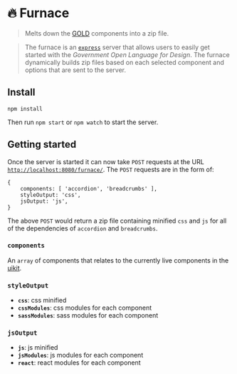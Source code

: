 # :fire: Furnace

> Melts down the [GOLD](https://github.com/govau/designsystem) components into a zip file.

> The furnace is an [`express`](https://expressjs.com/) server that allows users to easily get started with the _Government Open Language for Design_. The furnace dynamically builds zip files based on each selected component and options that are sent to the server.


## Install

```shell
npm install
```
Then run `npm start` or `npm watch` to start the server.


## Getting started
Once the server is started it can now take `POST` requests at the URL [`http://localhost:8080/furnace/`](http://localhost:8080/furnace/). The `POST` requests are in the form of:

```
{
	components: [ 'accordion', 'breadcrumbs' ],
	styleOutput: 'css',
	jsOutput: 'js',
}
```

The above `POST` would return a zip file containing minified `css` and `js` for all of the dependencies of `accordion` and `breadcrumbs`.

### `components` 
An `array` of components that relates to the currently live components in the [uikit](https://github.com/govau/uikit/tree/master/packages).

### `styleOutput`
- __`css`__: css minified
- __`cssModules`__: css modules for each component
- __`sassModules`__: sass modules for each component

### `jsOutput`
- __`js`__: js minified
- __`jsModules`__: js modules for each component
- __`react`__: react modules for each component
